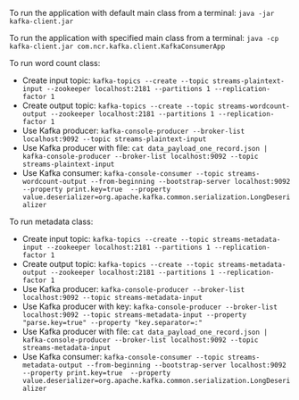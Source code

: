 To run the application with default main class from a terminal: ``java -jar kafka-client.jar``

To run the application with specified main class from a terminal: ``java -cp kafka-client.jar com.ncr.kafka.client.KafkaConsumerApp``

To run word count class:

* Create input topic: ``kafka-topics --create --topic streams-plaintext-input --zookeeper localhost:2181 --partitions 1 --replication-factor 1``
* Create output topic: ``kafka-topics --create --topic streams-wordcount-output --zookeeper localhost:2181 --partitions 1 --replication-factor 1``
* Use Kafka producer: ``kafka-console-producer --broker-list localhost:9092 --topic streams-plaintext-input``
* Use Kafka producer with file: ``cat data_payload_one_record.json | kafka-console-producer --broker-list localhost:9092 --topic streams-plaintext-input``
* Use Kafka consumer: ``kafka-console-consumer --topic streams-wordcount-output --from-beginning --bootstrap-server localhost:9092 --property print.key=true  --property value.deserializer=org.apache.kafka.common.serialization.LongDeserializer``

To run metadata class:

* Create input topic: ``kafka-topics --create --topic streams-metadata-input --zookeeper localhost:2181 --partitions 1 --replication-factor 1``
* Create output topic: ``kafka-topics --create --topic streams-metadata-output --zookeeper localhost:2181 --partitions 1 --replication-factor 1``
* Use Kafka producer: ``kafka-console-producer --broker-list localhost:9092 --topic streams-metadata-input``
* Use Kafka producer with key: ``kafka-console-producer --broker-list localhost:9092 --topic streams-metadata-input --property "parse.key=true" --property "key.separator=:"``
* Use Kafka producer with file: ``cat data_payload_one_record.json | kafka-console-producer --broker-list localhost:9092 --topic streams-metadata-input``
* Use Kafka consumer: ``kafka-console-consumer --topic streams-metadata-output --from-beginning --bootstrap-server localhost:9092 --property print.key=true  --property value.deserializer=org.apache.kafka.common.serialization.LongDeserializer``